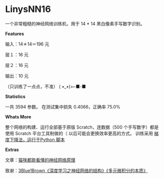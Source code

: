 # LinysNN16
一个非常粗糙的神经网络训练机，用于 14 * 14 黑白像素手写数字识别。

**Features**

输入：14＊14＝196 元

层１：16 元

层２：16 元

输出：10 元

（只训练了一点点，不准）
( •_•)&gt;⌐■-■

**Statistics**

一共 3594 参数。
在测试集中损失 0.4066，正确率 75.0%

**Whats More**

整个网络的构建、运行全部基于原版 Scratch，连数据（500 个手写数字）都是使用 Scratch 平台工具制做的（
以后可能会更换效率更高的方式。
训练采用 [梯度下降法，运行于Python 脚本](https://www.ccw.site/post/47afafbc-1f78-41de-a49d-38ba457dc7a6)

**Extras**

文章：[猫咪都能看懂的神经网络原理](https://www.ccw.site/post/47afafbc-1f78-41de-a49d-38ba457dc7a6)

致谢：[3Blue1Brown《深度学习之神经网络的结构》《多元微积分的本质》](https://space.bilibili.com/88461692)